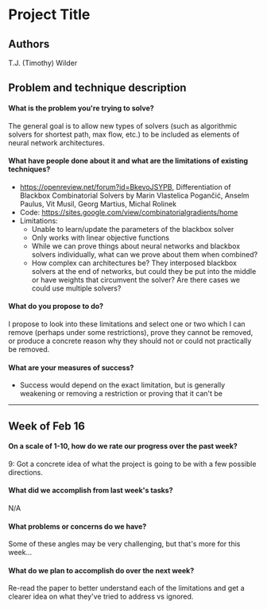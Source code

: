 # Project Title
## Authors
T.J. (Timothy) Wilder

## Problem and technique description

#### What is the problem you're trying to solve?
The general goal is to allow new types of solvers (such as algorithmic solvers for shortest path, max flow, etc.) to be included as elements of neural network architectures.

#### What have people done about it and what are the limitations of existing techniques?
- https://openreview.net/forum?id=BkevoJSYPB, Differentiation of Blackbox Combinatorial Solvers by Marin Vlastelica Pogančić, Anselm Paulus, Vit Musil, Georg Martius, Michal Rolinek
- Code: https://sites.google.com/view/combinatorialgradients/home
- Limitations:
    - Unable to learn/update the parameters of the blackbox solver
    - Only works with linear objective functions
    - While we can prove things about neural networks and blackbox solvers individually, what can we prove about them when combined?
    - How complex can architectures be? They interposed blackbox solvers at the end of networks, but could they be put into the middle or have weights that circumvent the solver? Are there cases we could use multiple solvers?
#### What do you propose to do?
I propose to look into these limitations and select one or two which I can remove (perhaps under some restrictions), prove they cannot be removed, or produce a concrete reason why they should not or could not practically be removed.

#### What are your measures of success?
- Success would depend on the exact limitation, but is generally weakening or removing a restriction or proving that it can't be
---

## Week of Feb 16

#### On a scale of 1-10, how do we rate our progress over the past week?
9: Got a concrete idea of what the project is going to be with a few possible directions.

#### What did we accomplish from last week's tasks?
N/A

#### What problems or concerns do we have?
Some of these angles may be very challenging, but that's more for this week...

#### What do we plan to accomplish do over the next week?
Re-read the paper to better understand each of the limitations and get a clearer idea on what they've tried to address vs ignored.
